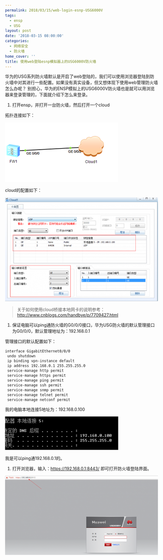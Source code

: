 ```yaml
---
permalink: 2018/03/15/web-login-esnp-USG6000V
tags:
  - ensp
  - USG
layout: post
date: '2018-03-15 08:00:00'
categories:
  - 网络安全
  - 防火墙
home_cover: ''
title: 使用web登陆esnp模拟器上的USG6000V防火墙
---
```


华为的USG系列防火墙默认是开启了web登陆的，我们可以使用浏览器登陆到防火墙中对其进行一些配置。如果没有真实设备，但又想体现下使用web管理防火墙怎么办呢？
别担心，华为的ENSP模拟上的USG6000V防火墙也是就可以用浏览器来登录管理的，下面就介绍下怎么来登录。

1. 打开ensp，并打开一台防火墙，然后打开一个cloud

拓扑连接如下：


![d220e8527a0efc62cbeb08d6c5bb46c1-373x196.png](../post_images/285102571c8bbcc49087d066eb7312bc.png)


cloud的配置如下：


![5d893d4041be0240a359d76f57966bd9-768x521.png](../post_images/f853d91efe6e97371b0edc00cf10574e.png)


> 关于如何使用cloud桥接本地网卡的说明参考：http://www.cnblogs.com/handbye/p/7709427.html

1. 保证电脑可以ping通防火墙的G0/0/0接口，华为USG防火墙的默认管理接口为G0/0/0，默认管理地址为：192.168.0.1

管理接口的默认配置如下：


```shell
interface GigabitEthernet0/0/0
 undo shutdown
 ip binding vpn-instance default
 ip address 192.168.0.1 255.255.255.0
 service-manage http permit
 service-manage https permit
 service-manage ping permit
 service-manage ssh permit
 service-manage snmp permit
 service-manage telnet permit
 service-manage netconf permit

```


我的电脑本地连接5地址为：192.168.0.100


![143fd5f1e023f12be430f80aa9233118-373x110.png](../post_images/bf63eafdb7e1d95d7af7a8f07330b24c.png)


我是可以ping通192.168.0.1的。

1. 打开浏览器，输入：https://192.168.0.1:8443/ 即可打开防火墙登陆界面。

![73f3acdc4df7e00aa603741015429005-768x397.png](../post_images/ad3d5db56e67ccce9ef0b568f95e30d6.png)

